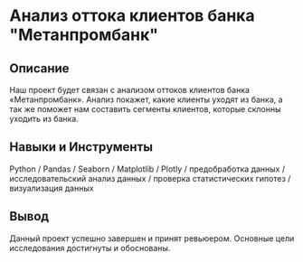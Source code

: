 # Анализ оттока клиентов банка "Метанпромбанк"
## Описание
Наш проект будет связан с анализом оттоков клиентов банка «Метанпромбанк».
Анализ покажет, какие клиенты уходят из банка, а так же поможет нам составить сегменты клиентов, которые склонны уходить из банка.
## Навыки и Инструменты
Python / Pandas / Seaborn / Matplotlib / Plotly / предобработка данных / исследовательский анализ данных / проверка статистических гипотез / визуализация данных
## Вывод
Данный проект успешно завершен и принят ревьюером. Основные цели исследования достигнуты и обоснованы.
